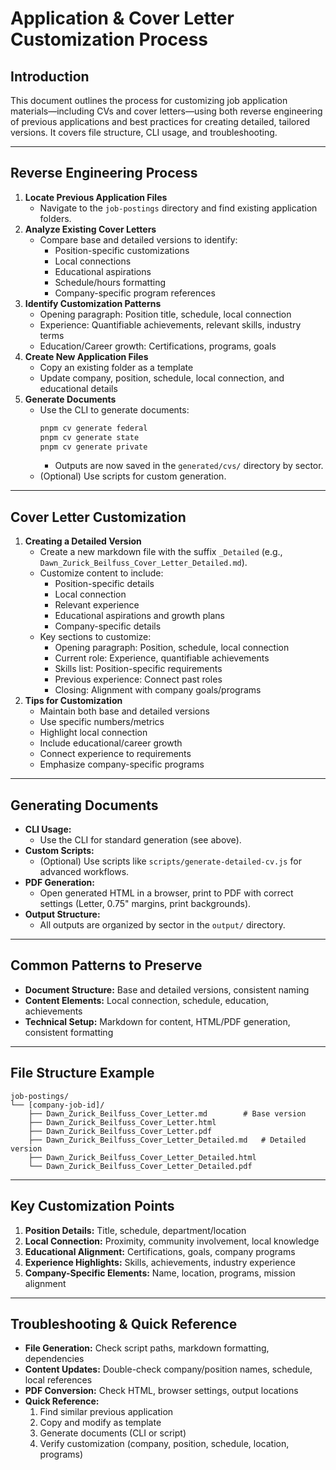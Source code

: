 # Application & Cover Letter Customization Process

## Introduction

This document outlines the process for customizing job application materials—including CVs and cover letters—using both reverse engineering of previous applications and best practices for creating detailed, tailored versions. It covers file structure, CLI usage, and troubleshooting.

---

## Reverse Engineering Process

1. **Locate Previous Application Files**
   - Navigate to the `job-postings` directory and find existing application folders.
2. **Analyze Existing Cover Letters**
   - Compare base and detailed versions to identify:
     - Position-specific customizations
     - Local connections
     - Educational aspirations
     - Schedule/hours formatting
     - Company-specific program references
3. **Identify Customization Patterns**
   - Opening paragraph: Position title, schedule, local connection
   - Experience: Quantifiable achievements, relevant skills, industry terms
   - Education/Career growth: Certifications, programs, goals
4. **Create New Application Files**
   - Copy an existing folder as a template
   - Update company, position, schedule, local connection, and educational details
5. **Generate Documents**
   - Use the CLI to generate documents:
     ```bash
     pnpm cv generate federal
     pnpm cv generate state
     pnpm cv generate private
     ```
     - Outputs are now saved in the `generated/cvs/` directory by sector.
   - (Optional) Use scripts for custom generation.

---

## Cover Letter Customization

1. **Creating a Detailed Version**
   - Create a new markdown file with the suffix `_Detailed` (e.g., `Dawn_Zurick_Beilfuss_Cover_Letter_Detailed.md`).
   - Customize content to include:
     - Position-specific details
     - Local connection
     - Relevant experience
     - Educational aspirations and growth plans
     - Company-specific details
   - Key sections to customize:
     - Opening paragraph: Position, schedule, local connection
     - Current role: Experience, quantifiable achievements
     - Skills list: Position-specific requirements
     - Previous experience: Connect past roles
     - Closing: Alignment with company goals/programs
2. **Tips for Customization**
   - Maintain both base and detailed versions
   - Use specific numbers/metrics
   - Highlight local connection
   - Include educational/career growth
   - Connect experience to requirements
   - Emphasize company-specific programs

---

## Generating Documents

- **CLI Usage:**
  - Use the CLI for standard generation (see above).
- **Custom Scripts:**
  - (Optional) Use scripts like `scripts/generate-detailed-cv.js` for advanced workflows.
- **PDF Generation:**
  - Open generated HTML in a browser, print to PDF with correct settings (Letter, 0.75" margins, print backgrounds).
- **Output Structure:**
  - All outputs are organized by sector in the `output/` directory.

---

## Common Patterns to Preserve

- **Document Structure:** Base and detailed versions, consistent naming
- **Content Elements:** Local connection, schedule, education, achievements
- **Technical Setup:** Markdown for content, HTML/PDF generation, consistent formatting

---

## File Structure Example

```
job-postings/
└── [company-job-id]/
    ├── Dawn_Zurick_Beilfuss_Cover_Letter.md        # Base version
    ├── Dawn_Zurick_Beilfuss_Cover_Letter.html
    ├── Dawn_Zurick_Beilfuss_Cover_Letter.pdf
    ├── Dawn_Zurick_Beilfuss_Cover_Letter_Detailed.md   # Detailed version
    ├── Dawn_Zurick_Beilfuss_Cover_Letter_Detailed.html
    └── Dawn_Zurick_Beilfuss_Cover_Letter_Detailed.pdf
```

---

## Key Customization Points

1. **Position Details:** Title, schedule, department/location
2. **Local Connection:** Proximity, community involvement, local knowledge
3. **Educational Alignment:** Certifications, goals, company programs
4. **Experience Highlights:** Skills, achievements, industry experience
5. **Company-Specific Elements:** Name, location, programs, mission alignment

---

## Troubleshooting & Quick Reference

- **File Generation:** Check script paths, markdown formatting, dependencies
- **Content Updates:** Double-check company/position names, schedule, local references
- **PDF Conversion:** Check HTML, browser settings, output locations
- **Quick Reference:**
  1. Find similar previous application
  2. Copy and modify as template
  3. Generate documents (CLI or script)
  4. Verify customization (company, position, schedule, location, programs) 